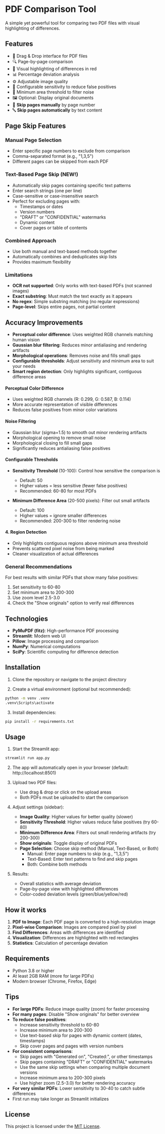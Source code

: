 # PDF Comparison Tool

A simple yet powerful tool for comparing two PDF files with visual highlighting of differences.

## Features

- 📄 Drag & Drop interface for PDF files
- 🔍 Page-by-page comparison
- 🎨 Visual highlighting of differences in red
- 📊 Percentage deviation analysis
- ⚙️ Adjustable image quality
- 🎯 Configurable sensitivity to reduce false positives
- 🔬 Minimum area threshold to filter noise
- 🖼️ Optional: Display original documents
- 📑 **Skip pages manually** by page number
- 🔤 **Skip pages automatically** by text content

## Page Skip Features

### Manual Page Selection
- Enter specific page numbers to exclude from comparison
- Comma-separated format (e.g., "1,3,5")
- Different pages can be skipped from each PDF

### Text-Based Page Skip (NEW!)
- Automatically skip pages containing specific text patterns
- Enter search strings (one per line)
- Case-sensitive or case-insensitive search
- Perfect for excluding pages with:
  - Timestamps or dates
  - Version numbers
  - "DRAFT" or "CONFIDENTIAL" watermarks
  - Dynamic content
  - Cover pages or table of contents

### Combined Approach
- Use both manual and text-based methods together
- Automatically combines and deduplicates skip lists
- Provides maximum flexibility

### Limitations

- **OCR not supported**: Only works with text-based PDFs (not scanned images)
- **Exact substring**: Must match the text exactly as it appears
- **No regex**: Simple substring matching (no regular expressions)
- **Page-level**: Skips entire pages, not partial content

## Accuracy Improvements

- **Perceptual color difference**: Uses weighted RGB channels matching human vision
- **Gaussian blur filtering**: Reduces minor antialiasing and rendering artifacts
- **Morphological operations**: Removes noise and fills small gaps
- **Configurable thresholds**: Adjust sensitivity and minimum area to suit your needs
- **Smart region detection**: Only highlights significant, contiguous difference areas

#### Perceptual Color Difference
- Uses weighted RGB channels (R: 0.299, G: 0.587, B: 0.114)
- More accurate representation of visible differences
- Reduces false positives from minor color variations

#### Noise Filtering
- Gaussian blur (sigma=1.5) to smooth out minor rendering artifacts
- Morphological opening to remove small noise
- Morphological closing to fill small gaps
- Significantly reduces antialiasing false positives

#### Configurable Thresholds
- **Sensitivity Threshold** (10-100): Control how sensitive the comparison is
    - Default: 50
    - Higher values = less sensitive (fewer false positives)
    - Recommended: 60-80 for most PDFs

- **Minimum Difference Area** (20-500 pixels): Filter out small artifacts
    - Default: 100
    - Higher values = ignore smaller differences
    - Recommended: 200-300 to filter rendering noise

#### 4. Region Detection
- Only highlights contiguous regions above minimum area threshold
- Prevents scattered pixel noise from being marked
- Cleaner visualization of actual differences

### General Recommendations
For best results with similar PDFs that show many false positives:
1. Set sensitivity to 60-80
2. Set minimum area to 200-300
3. Use zoom level 2.5-3.0
4. Check the "Show originals" option to verify real differences

## Technologies

- **PyMuPDF (fitz)**: High-performance PDF processing
- **Streamlit**: Modern web UI
- **Pillow**: Image processing and comparison
- **NumPy**: Numerical computations
- **SciPy**: Scientific computing for difference detection

## Installation

1. Clone the repository or navigate to the project directory

2. Create a virtual environment (optional but recommended):
```bash
python -m venv .venv
.venv\Scripts\activate
```

3. Install dependencies:
```bash
pip install -r requirements.txt
```

## Usage

1. Start the Streamlit app:
```bash
streamlit run app.py
```

2. The app will automatically open in your browser (default: http://localhost:8501)

3. Upload two PDF files:
   - Use drag & drop or click on the upload areas
   - Both PDFs must be uploaded to start the comparison

4. Adjust settings (sidebar):
   - **Image Quality**: Higher values for better quality (slower)
   - **Sensitivity Threshold**: Higher values reduce false positives (try 60-80)
   - **Minimum Difference Area**: Filters out small rendering artifacts (try 200-300)
   - **Show originals**: Toggle display of original PDFs
   - **Page Selection**: Choose skip method (Manual, Text-Based, or Both)
     - Manual: Enter page numbers to skip (e.g., "1,3,5")
     - Text-Based: Enter text patterns to find and skip pages
     - Both: Combine both methods

5. Results:
   - Overall statistics with average deviation
   - Page-by-page view with highlighted differences
   - Color-coded deviation levels (green/blue/yellow/red)

## How it works

1. **PDF to Image**: Each PDF page is converted to a high-resolution image
2. **Pixel-wise Comparison**: Images are compared pixel by pixel
3. **Find Differences**: Areas with differences are identified
4. **Visualization**: Differences are highlighted with red rectangles
5. **Statistics**: Calculation of percentage deviation

## Requirements

- Python 3.8 or higher
- At least 2GB RAM (more for large PDFs)
- Modern browser (Chrome, Firefox, Edge)

## Tips

- **For large PDFs**: Reduce image quality (zoom) for faster processing
- **For many pages**: Disable "Show originals" for better overview
- **To reduce false positives**: 
  - Increase sensitivity threshold to 60-80
  - Increase minimum area to 200-300
  - Use text-based skip for pages with dynamic content (dates, timestamps)
  - Skip cover pages and pages with version numbers
- **For consistent comparisons**: 
  - Skip pages with "Generated on", "Created:", or other timestamps
  - Skip pages containing "DRAFT" or "CONFIDENTIAL" watermarks
  - Use the same skip settings when comparing multiple document versions
  - Increase minimum area to 200-300 pixels
  - Use higher zoom (2.5-3.0) for better rendering accuracy
- **For very similar PDFs**: Lower sensitivity to 30-40 to catch subtle differences
- First run may take longer as Streamlit initializes

## License
This project is licensed under the [MIT License](./LICENSE).
